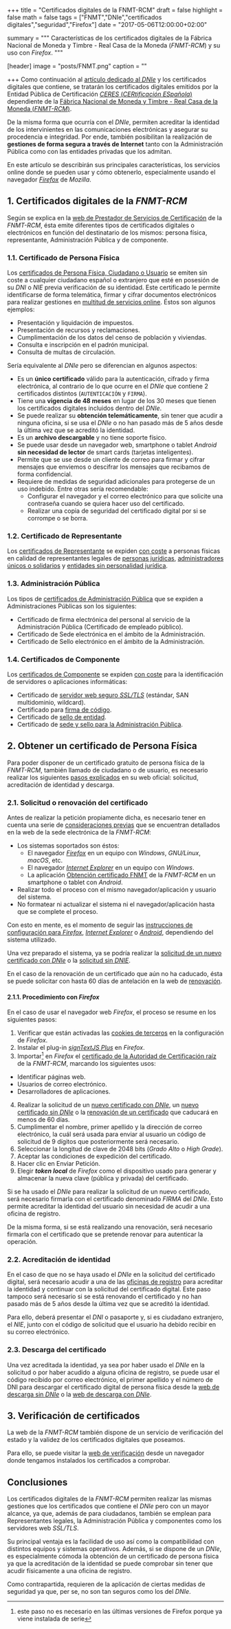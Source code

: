 +++
title = "Certificados digitales de la FNMT-RCM"
draft = false
highlight = false
math = false
tags = ["FNMT","DNIe","certificados digitales","seguridad","Firefox"]
date = "2017-05-06T12:00:00+02:00"

summary = """
Características de los certificados digitales de la Fábrica Nacional de Moneda y Timbre - Real Casa de la Moneda (*FNMT-RCM*) y su uso con *Firefox*.
"""

[header]
  image = "posts/FNMT.png"
  caption = ""

+++
Como continuación al [artículo dedicado al *DNIe*](/post/dnie/) y los certificados digitales que contiene, se tratarán los certificados digitales emitidos por la Entidad Pública de Certificación [*CERES* (*CERtificación ESpañola*)](http://www.cert.fnmt.es/) dependiente de la [Fábrica Nacional de Moneda y Timbre - Real Casa de la Moneda (*FNMT-RCM*)](http://www.fnmt.es/).

De la misma forma que ocurría con el *DNIe*, permiten acreditar la identidad de los intervinientes en las comunicaciones electrónicas y asegurar su procedencia e integridad. Por ende, también posibilitan la realización de **gestiones de forma segura a través de Internet** tanto con la Administración Pública como con las entidades privadas que los admitan.

En este artículo se describirán sus principales características, los servicios online donde se pueden usar y cómo obtenerlo, especialmente usando el navegador [*Firefox*](https://www.mozilla.org/es-ES/firefox/products/) de *Mozilla*.

## 1. Certificados digitales de la *FNMT-RCM*
Según se explica en la [web de Prestador de Servicios de Certificación](http://www.cert.fnmt.es/certificados) de la *FNMT-RCM*, ésta emite diferentes tipos de certificados digitales o electrónicos en función del destinatario de los mismos: persona física, representante, Administración Pública y de componente.

### 1.1. Certificado de Persona Física
Los [certificados de Persona Física, Ciudadano o Usuario](https://www.sede.fnmt.gob.es/certificados/persona-fisica) se emiten sin coste a cualquier ciudadano español o extranjero que esté en posesión de su *DNI* o *NIE* previa verificación de su identidad. Este certificado le permite identificarse de forma telemática, firmar y cifrar documentos electrónicos para realizar gestiones en [multitud de servicios online](https://www.cert.fnmt.es/certificados/donde-usar-certificado). Éstos son algunos ejemplos:

* Presentación y liquidación de impuestos.
* Presentación de recursos y reclamaciones.
* Cumplimentación de los datos del censo de población y viviendas.
* Consulta e inscripción en el padrón municipal.
* Consulta de multas de circulación.

Sería equivalente al *DNIe* pero se diferencian en algunos aspectos:

* Es un **único certificado** válido para la autenticación, cifrado y firma electrónica, al contrario de lo que ocurre en el *DNIe* que contiene 2 certificados distintos (`AUTENTICACIÓN` y `FIRMA`).
* Tiene una **vigencia de 48 meses** en lugar de los 30 meses que tienen los certificados digitales incluidos dentro del *DNIe*.
* Se puede realizar su **obtención telemáticamente**, sin tener que acudir a ninguna oficina, si se usa el *DNIe* o no han pasado más de 5 años desde la última vez que se acreditó la identidad.
* Es un **archivo descargable** y no tiene soporte físico.
* Se puede usar desde un navegador web, smartphone o tablet *Android* **sin necesidad de lector** de smart cards (tarjetas inteligentes).
* Permite que se use desde un cliente de correo para firmar y cifrar mensajes que enviemos o descifrar los mensajes que recibamos de forma confidencial.
* Requiere de medidas de seguridad adicionales para protegerse de un uso indebido. Entre otras sería recomendable:
  * Configurar el navegador y el correo electrónico para que solicite una contraseña cuando se quiera hacer uso del certificado.
  * Realizar una copia de seguridad del certificado digital por si se corrompe o se borra.

### 1.2. Certificado de Representante
Los [certificados de Representante](https://www.sede.fnmt.gob.es/certificados/certificado-de-representante) se expiden [con coste](https://www.sede.fnmt.gob.es/certificados/certificado-de-representante/lista-de-precios) a personas físicas en calidad de representantes legales de [personas jurídicas](https://www.sede.fnmt.gob.es/certificados/certificado-de-representante/persona-juridica), [administradores únicos o solidarios](https://www.sede.fnmt.gob.es/certificados/certificado-de-representante/administrador-unico-solidario) y [entidades sin personalidad jurídica](https://www.sede.fnmt.gob.es/certificados/certificado-de-representante/entidad-sin-personalidad-juridica).

### 1.3. Administración Pública
Los tipos de [certificados de Administración Pública](https://www.sede.fnmt.gob.es/certificados/administracion-publica) que se expiden a Administraciones Públicas son los siguientes:

* Certificado de firma electrónica del personal al servicio de la Administración Pública (Certificado de empleado público). 
* Certificado de Sede electrónica en el ámbito de la Administración.
* Certificado de Sello electrónico en el ámbito de la Administración.

### 1.4. Certificados de Componente
Los [certificados de Componente](https://www.sede.fnmt.gob.es/certificados/certificado-componentes) se expiden [con coste](https://www.cert.fnmt.es/documents/10446703/10511896/Precios_Certificados_Ac_Componentes.pdf) para la identificación de servidores o aplicaciones informáticas:

* Certificado de [servidor web seguro *SSL/TLS*](https://www.cert.fnmt.es/catalogo-de-servicios/certificados-electronicos/certificado-servidor) (estándar, SAN multidominio, wildcard).
* Certificado para [firma de código](https://www.cert.fnmt.es/catalogo-de-servicios/certificados-electronicos/certificado-para-firma-de-codigo).
* Certificado de [sello de entidad](https://www.cert.fnmt.es/catalogo-de-servicios/certificados-electronicos/sello-entidad).
* Certificado de [sede y sello para la Administración Pública](https://www.sede.fnmt.gob.es/certificados/administracion-publica).

## 2. Obtener un certificado de Persona Física
Para poder disponer de un certificado gratuito de persona física de la *FNMT-RCM*, también llamado de ciudadano o de usuario, es necesario realizar los siguientes 	[pasos explicados](https://www.sede.fnmt.gob.es/certificados/persona-fisica) en su web oficial: solicitud, acreditación de identidad y descarga.

### 2.1. Solicitud o renovación del certificado
Antes de realizar la petición propiamente dicha, es necesario tener en cuenta una serie de [consideraciones previas](https://www.sede.fnmt.gob.es/certificados/persona-fisica/obtener-certificado-software/consideraciones-previas) que se encuentran detallados en la web de la sede electrónica de la *FNMT-RCM*:

* Los sistemas soportados son éstos:
  * El navegador [*Firefox*](https://www.mozilla.org/es-ES/firefox/products/) en un equipo con *Windows*, *GNU/Linux*, *macOS*, etc.
  * El navegador [*Internet Explorer*](https://support.microsoft.com/es-es/help/17621/internet-explorer-downloads) en un equipo con *Windows*.
  * La aplicación [Obtención certificado FNMT](https://play.google.com/store/apps/details?id=es.fnmt.android.certtool) de la *FNMT-RCM* en un smartphone o tablet con *Android*.
* Realizar todo el proceso con el mismo navegador/aplicación y usuario del sistema.
* No formatear ni actualizar el sistema ni el navegador/aplicación hasta que se complete el proceso.

Con esto en mente, es el momento de seguir las [instrucciones de configuración para *Firefox*](https://www.sede.fnmt.gob.es/preguntas-frecuentes/certificado-de-persona-fisica/-/asset_publisher/eIal9z2VE0Kb/content/1680-configuracion-necesaria-para-mozilla-firefox?inheritRedirect=false&redirect=https%3A%2F%2Fwww.sede.fnmt.gob.es%3A9440%2Fpreguntas-frecuentes%2Fcertificado-de-persona-fisica%3Fp_p_id%3D101_INSTANCE_eIal9z2VE0Kb%26p_p_lifecycle%3D0%26p_p_state%3Dnormal%26p_p_mode%3Dview%26p_p_col_id%3Dcolumn-2%26p_p_col_count%3D1), [*Internet Explorer*](https://www.sede.fnmt.gob.es/preguntas-frecuentes/certificado-de-persona-fisica/-/asset_publisher/eIal9z2VE0Kb/content/1628-configuracion-para-obtener-o-renovar-el-certificado-con-windows?inheritRedirect=false&redirect=https%3A%2F%2Fwww.sede.fnmt.gob.es%3A9440%2Fpreguntas-frecuentes%2Fcertificado-de-persona-fisica%3Fp_p_id%3D101_INSTANCE_eIal9z2VE0Kb%26p_p_lifecycle%3D0%26p_p_state%3Dnormal%26p_p_mode%3Dview%26p_p_col_id%3Dcolumn-2%26p_p_col_count%3D1) o [*Android*](https://www.sede.fnmt.gob.es/certificados/persona-fisica/obtener-certificado-con-android), dependiendo del sistema utilizado.

Una vez preparado el sistema, ya se podría realizar la [solicitud de un nuevo certificado con *DNIe*](https://www.sede.fnmt.gob.es/certificados/persona-fisica/obtener-certificado-con-dnie/solicitar-certificado) o la [solicitud sin *DNIE*](https://www.sede.fnmt.gob.es/certificados/persona-fisica/obtener-certificado-software/solicitar-certificado).

En el caso de la renovación de un certificado que aún no ha caducado, ésta se puede solicitar con hasta 60 días de antelación en la web de [renovación](https://www.sede.fnmt.gob.es/certificados/persona-fisica/renovar/solicitar-renovacion). 

#### 2.1.1. Procedimiento con *Firefox*
En el caso de usar el navegador web *Firefox*, el proceso se resume en los siguientes pasos:

1. Verificar que están activadas las [cookies de terceros](https://support.mozilla.org/es/kb/configuracion-privacidad-historial-navegacion-funcion-no-quiero-ser-rastreado) en la configuración de *Firefox*.
2. Instalar el plug-in [*signTextJS Plus*](https://addons.mozilla.org/es/firefox/addon/signtextjs-plus/) en *Firefox*.
3. Importar[^unnecessary] en *Firefox* el [certificado de la Autoridad de Certificación raíz](https://www.sede.fnmt.gob.es/documents/10445900/10526749/AC_Raiz_FNMT-RCM_SHA256.cer) de la *FNMT-RCM*, marcando los siguientes usos:
  * Identificar páginas web.
  * Usuarios de correo electrónico.
  * Desarrolladores de aplicaciones.
[^unnecessary]: este paso no es necesario en las últimas versiones de Firefox porque ya viene instalada de serie
4. Realizar la solicitud de un [nuevo certificado con *DNIe*](https://www.sede.fnmt.gob.es/certificados/persona-fisica/obtener-certificado-con-dnie/solicitar-certificado), un [nuevo certificado sin *DNIe*](https://www.sede.fnmt.gob.es/certificados/persona-fisica/obtener-certificado-software/solicitar-certificado) o la [renovación de un certificado](https://www.sede.fnmt.gob.es/certificados/persona-fisica/renovar/solicitar-renovacion) que caducará en menos de 60 días.
  1. Cumplimentar el nombre, primer apellido y la dirección de correo electrónico, la cuál será usada para enviar al usuario un código de solicitud de 9 dígitos que posteriormente será necesario.
  2. Seleccionar la longitud de clave de 2048 bits (*Grado Alto* o *High Grade*).
  3. Aceptar las condiciones de expedición del certificado.
  4. Hacer clic en Enviar Petición.
5. Elegir ***token local*** de *Firefox* como el dispositivo usado para generar y almacenar la nueva clave (pública y privada) del certificado.

Si se ha usado el *DNIe* para realizar la solicitud de un nuevo certificado, será necesario firmarla con el certificado denominado *FIRMA* del *DNIe*. Esto permite acreditar la identidad del usuario sin necesidad de acudir a una oficina de registro.

De la misma forma, si se está realizando una renovación, será necesario firmarla con el certificado que se pretende renovar para autenticar la operación.

### 2.2. Acreditación de identidad
En el caso de que no se haya usado el *DNIe* en la solicitud del certificado digital, será necesario acudir a una de las [oficinas de registro](http://mapaoficinascert.appspot.com/) para acreditar la identidad y continuar con la solicitud del certificado digital. Este paso tampoco será necesario si se está renovando el certificado y no han pasado más de 5 años desde la última vez que se acreditó la identidad.

Para ello, deberá presentar el *DNI* o pasaporte y, si es ciudadano extranjero, el *NIE*, junto con el código de solicitud que el usuario ha debido recibir en su correo electrónico.

### 2.3. Descarga del certificado
Una vez acreditada la identidad, ya sea por haber usado el *DNIe* en la solicitud o por haber acudido a alguna oficina de registro, se puede usar el código recibido por correo electrónico, el primer apellido y el número de DNI para descargar el certificado digital de persona física desde la [web de descarga sin *DNIe*](https://www.sede.fnmt.gob.es/certificados/persona-fisica/obtener-certificado-software/descargar-certificado) o la [web de descarga con *DNIe*](https://www.sede.fnmt.gob.es/certificados/persona-fisica/obtener-certificado-con-dnie/descargar-certificado).

## 3. Verificación de certificados
La web de la *FNMT-RCM* también dispone de un servicio de verificación del estado y la validez de los certificados digitales que poseamos.

Para ello, se puede visitar la [web de verificación](https://www.sede.fnmt.gob.es/certificados/persona-fisica/verificar-estado) desde un navegador donde tengamos instalados los certificados a comprobar.

## Conclusiones
Los certificados digitales de la *FNMT-RCM* permiten realizar las mismas gestiones que los certificados que contiene el *DNIe* pero con un mayor alcance, ya que, además de para ciudadanos, también se emplean para Representantes legales, la Administración Pública y componentes como los servidores web *SSL/TLS*.

Su principal ventaja es la facilidad de uso así como la compatibilidad con distintos equipos y sistemas operativos. Además, si se dispone de un *DNIe*, es especialmente cómoda la obtención de un certificado de persona física ya que la acreditación de la identidad se puede comprobar sin tener que acudir físicamente a una oficina de registro.

Como contrapartida, requieren de la aplicación de ciertas medidas de seguridad ya que, per se, no son tan seguros como los del *DNIe*.